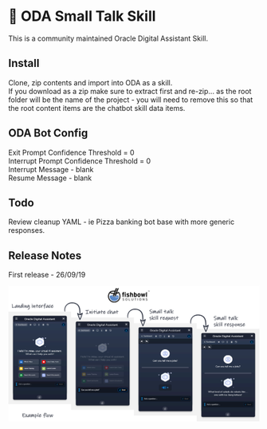 # 🤖 ODA Small Talk Skill

This is a community maintained Oracle Digital Assistant Skill. 

## Install

Clone, zip contents and import into ODA as a skill.  
If you download as a zip make sure to extract first and re-zip... 
as the root folder will be the name of the project - you will need to remove this so that the root content items are the chatbot skill data items.

## ODA Bot Config

Exit Prompt Confidence Threshold = 0  
Interrupt Prompt Confidence Threshold = 0  
Interrupt Message - blank  
Resume Message - blank  

## Todo

Review cleanup YAML - ie Pizza banking bot base with more generic responses.

## Release Notes

First release - 26/09/19

![alt text](assets/example.png)
